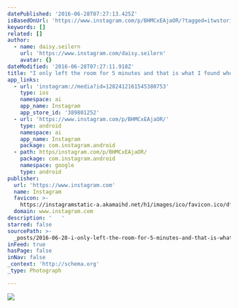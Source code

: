 ```yaml
---
datePublished: '2016-06-28T07:27:13.425Z'
isBasedOnUrl: 'https://www.instagram.com/p/BHMCxEAjaOR/?tagged=itwstories'
keywords: []
related: []
author:
  - name: daisy.seilern
    url: 'https://www.instagram.com/daisy.seilern'
    avatar: {}
dateModified: '2016-06-28T07:27:11.918Z'
title: "I only left the room for 5 minutes and that is what I found when I came back - 4 happy Kids and such a mess \uD83D\uDC37\uD83D\uDC37\uD83D\uDC37\uD83D\uDC37 "
app_links:
  - url: 'instagram://media?id=1282412161545380753'
    type: ios
    namespace: ai
    app_name: Instagram
    app_store_id: '389801252'
  - url: 'https://www.instagram.com/p/BHMCxEAjaOR/'
    type: android
    namespace: ai
    app_name: Instagram
    package: com.instagram.android
  - path: https/instagram.com/p/BHMCxEAjaOR/
    package: com.instagram.android
    namespace: google
    type: android
publisher:
  url: 'https://www.instagram.com'
  name: Instagram
  favicon: >-
    https://instagramstatic-a.akamaihd.net/h1/images/ico/favicon.ico/dfa85bb1fd63.ico
  domain: www.instagram.com
description: '   '
starred: false
sourcePath: >-
  _posts/2016-06-28-i-only-left-the-room-for-5-minutes-and-that-is-what-i-found.md
inFeed: true
hasPage: false
inNav: false
_context: 'http://schema.org'
_type: Photograph

---
```

![   ](https://scontent.cdninstagram.com/t51.2885-15/s640x640/sh0.08/e35/13437160_1364792506881905_1569690580_n.jpg?ig_cache_key=MTI4MjQxMjE2MTU0NTM4MDc1Mw%3D%3D.2)